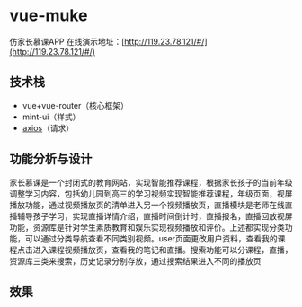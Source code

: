 # vue-muke
仿家长慕课APP
在线演示地址：[http://119.23.78.121/#/](http://119.23.78.121/#/)

## 技术栈

 - vue+vue-router（核心框架）
 - mint-ui（样式）
 - [ axios](https://www.npmjs.com/package/axios)（请求）
 
 ## 功能分析与设计
家长慕课是一个封闭式的教育网站，实现智能推荐课程，根据家长孩子的当前年级调整学习内容，包括幼儿园到高三的学习视频实现智能推荐课程，年级页面，视屏播放功能，通过视频播放页的清单进入另一个视频播放页，直播模块是老师在线直播辅导孩子学习，实现直播详情介绍，直播时间倒计时，直播报名，直播回放视屏功能，资源库是针对学生素质教育和娱乐实现视频播放和评价。上述都实现分类功能，可以通过分类导航查看不同类别视频。user页面更改用户资料，查看我的课程点击进入课程视频播放页，查看我的笔记和直播。搜索功能可以分课程，直播，资源库三类来搜索，历史记录分别存放，通过搜索结果进入不同的播放页

## 效果
